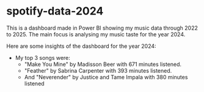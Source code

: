 # spotify-data-2024
This is a dashboard made in Power BI showing my music data through 2022 to 2025. The main focus is analysing my music taste for the year 2024.

Here are some insights of the dashboard for the year 2024:
* My top 3 songs were:
  * "Make You Mine" by Madisson Beer with 671 minutes listened.
  * "Feather" by Sabrina Carpenter with 393 minutes listened.
  * And "Neverender" by Justice and Tame Impala with 380 minutes listened
